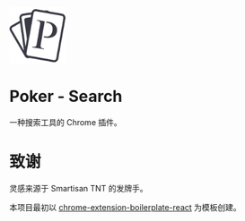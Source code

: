 <img src="src/assets/img/icon-128.png" width="100"/>

# Poker - Search

一种搜索工具的 Chrome 插件。

# 致谢

灵感来源于 Smartisan TNT 的发牌手。

本项目最初以 [chrome-extension-boilerplate-react](https://github.com/lxieyang/chrome-extension-boilerplate-react) 为模板创建。
